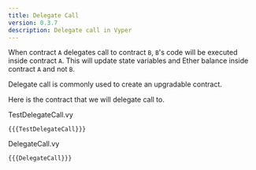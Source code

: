 ```yaml
---
title: Delegate Call
version: 0.3.7
description: Delegate call in Vyper
---
```


When contract `A` delegates call to contract `B`, `B`'s code will be executed inside contract `A`. This will update state variables and Ether balance inside contract `A` and not `B`.

Delegate call is commonly used to create an upgradable contract.

Here is the contract that we will delegate call to.

TestDelegateCall.vy

```vyper
{{{TestDelegateCall}}}
```

DelegateCall.vy

```vyper
{{{DelegateCall}}}
```
